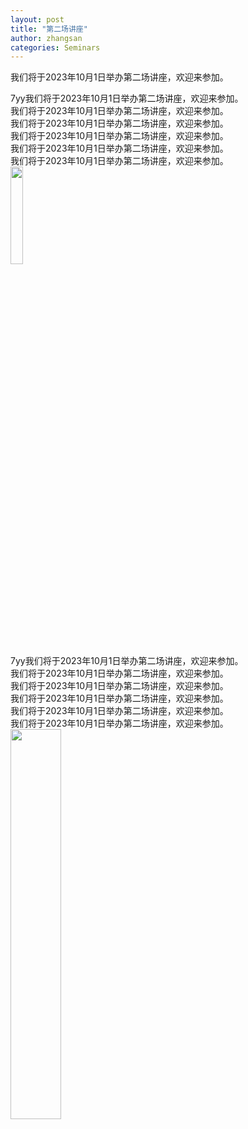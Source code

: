```yaml
---
layout: post
title: "第二场讲座"
author: zhangsan
categories: Seminars
---
```


我们将于2023年10月1日举办第二场讲座，欢迎来参加。

7yy我们将于2023年10月1日举办第二场讲座，欢迎来参加。  
我们将于2023年10月1日举办第二场讲座，欢迎来参加。  
我们将于2023年10月1日举办第二场讲座，欢迎来参加。  
我们将于2023年10月1日举办第二场讲座，欢迎来参加。  
我们将于2023年10月1日举办第二场讲座，欢迎来参加。  
我们将于2023年10月1日举办第二场讲座，欢迎来参加。  
<img src="/slurm/images/龙猫.jpeg" width="20%">   
7yy我们将于2023年10月1日举办第二场讲座，欢迎来参加。   
我们将于2023年10月1日举办第二场讲座，欢迎来参加。   
我们将于2023年10月1日举办第二场讲座，欢迎来参加。   
我们将于2023年10月1日举办第二场讲座，欢迎来参加。  
我们将于2023年10月1日举办第二场讲座，欢迎来参加。   
我们将于2023年10月1日举办第二场讲座，欢迎来参加。  
<img src="/slurm/images/龙猫.jpeg" width="40%">   
